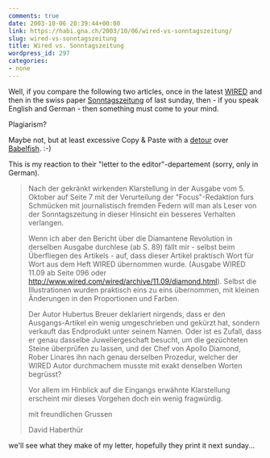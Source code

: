 ```yaml
---
comments: true
date: 2003-10-06 20:39:44+00:00
link: https://habi.gna.ch/2003/10/06/wired-vs-sonntagszeitung/
slug: wired-vs-sonntagszeitung
title: Wired vs. Sonntagszeitung
wordpress_id: 297
categories:
- none
---
```


Well, if you compare the following two articles, once in the latest [WIRED](http://www.wired.com/wired/archive/11.09/diamond.html?pg=1&topic=&topic_set=) and then in the swiss paper [Sonntagszeitung](http://www.sonntagszeitung.ch/dyn/news/wissen/312598.html) of last sunday, then - if you speak English and German - then something must come to your mind.  

Plagiarism?  

Maybe not, but at least excessive Copy & Paste with a [detour](http://dict.leo.org/?search=detour&searchLoc=0&relink=on&spellToler=standard&sectHdr=on&tableBorder=1&cmpType=relaxed&lang=en) over [Babelfish](http://babelfish.altavista.com/). :-)  

This is my reaction to their "letter to the editor"-departement (sorry, only in German).  

<blockquote>Nach der gekränkt wirkenden Klarstellung in der Ausgabe vom 5. Oktober auf Seite 7 mit der Verurteilung der "Focus"-Redaktion furs Schmücken mit journalistisch fremden Federn will man als Leser von der Sonntagszeitung in dieser Hinsicht ein besseres Verhalten verlangen.  

Wenn ich aber den Bericht über die Diamantene Revolution in derselben Ausgabe durchlese (ab S. 89) fällt mir - selbst beim Überfliegen des Artikels -  auf, dass dieser Artikel praktisch Wort für Wort aus dem Heft WIRED übernommen wurde. (Ausgabe WIRED 11.09 ab Seite 096 oder http://www.wired.com/wired/archive/11.09/diamond.html). Selbst die Illustrationen wurden praktisch eins zu eins übernommen, mit kleinen Änderungen in den Proportionen und Farben.  

Der Autor Hubertus Breuer deklariert nirgends, dass er den Ausgangs-Artikel ein wenig umgeschrieben und gekürzt hat, sondern verkauft das Endprodukt unter seinem Namen. Oder ist es Zufall, dass er genau dasselbe Juweliergeschaft besucht, um die gezüchteten Steine überprüfen zu lassen, und der Chef von Apollo Diamond, Rober Linares ihn nach genau derselben Prozedur, welcher der WIRED Autor durchmachem musste mit exakt denselben Worten begrüsst?  

Vor allem im Hinblick auf die Eingangs erwähnte Klarstellung erscheint mir dieses Vorgehen doch ein wenig fragwürdig.  
  
mit freundlichen Grussen  

David Haberthür
</blockquote>

we'll see what they make of my letter, hopefully they print it next sunday...
